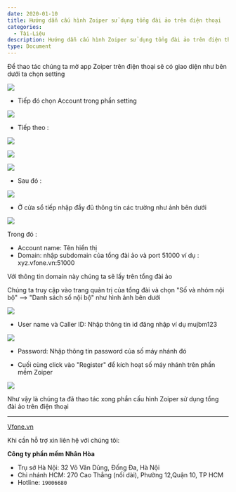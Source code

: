```yaml
---
date: 2020-01-10
title: Hướng dẫn cấu hình Zoiper sử dụng tổng đài ảo trên điện thoại
categories:
  - Tài-Liệu
description: Hướng dẫn cấu hình Zoiper sử dụng tổng đài ảo trên điện thoại
type: Document
---
```


Để thao tác chúng ta mở app Zoiper trên điện thoại sẽ có giao diện như bên dưới ta chọn setting

![](/images/cau-hinh-zoiper/zoiper.png)

- Tiếp đó chọn Account trong phần setting

![](/images/cau-hinh-zoiper/zoiper01.png)

- Tiếp theo :

![](/images/cau-hinh-zoiper/zoiper02.png)

![](/images/cau-hinh-zoiper/zoiper03.png)

![](/images/cau-hinh-zoiper/zoiper04.png)

- Sau đó :

![](/images/cau-hinh-zoiper/zoiper05.png)

- Ở cửa sổ tiếp nhập đầy đủ thông tin các trường như ảnh bên dưới

![](/images/cau-hinh-zoiper/zoiper06.png)

Trong đó : 

* Account name: Tên hiển thị
* Domain: nhập subdomain của tổng đài ảo và port 51000 ví dụ : xyz.vfone.vn:51000

Với thông tin domain này chúng ta sẽ lấy trên tổng đài ảo

Chúng ta truy cập vào trang quản trị của tổng đài và chọn "Số và nhóm nội bộ" --> "Danh sách số nội bộ" như hình ảnh bên dưới

![](/images/cau-hinh-zoiper/zoiper07.png)

* User name và Caller ID: Nhập thông tin id đăng nhập ví dụ mujbm123

![](/images/cau-hinh-zoiper/zoiper08.png)

* Password: Nhập thông tin password của số máy nhánh đó

- Cuối cùng click vào "Register" để kích hoạt số máy nhánh trên phần mềm Zoiper

![](/images/cau-hinh-zoiper/zoiper09.png)

Như vậy là chúng ta đã thao tác xong phần cấu hình Zoiper sử dụng tổng đài ảo trên điện thoại

---
<a href="https://vfone.vn/" target="_blank">Vfone.vn</a>

Khi cần hỗ trợ xin liên hệ với chúng tôi:

**Công ty phần mềm Nhân Hòa**
- Trụ sở Hà Nội: 32 Võ Văn Dũng, Đống Đa, Hà Nội
- Chi nhánh HCM: 270 Cao Thắng (nối dài), Phường 12,Quận 10, TP HCM
- Hotline: `19006680`
